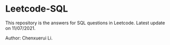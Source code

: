 # Leetcode-SQL

This repository is the answers for SQL questions in Leetcode. Latest update on 11/07/2021.

Author: Chenxuerui Li.
